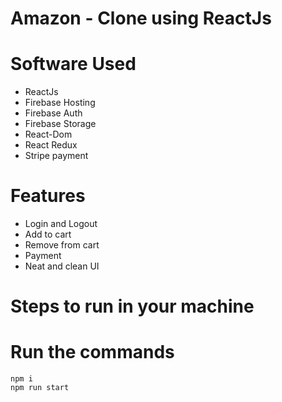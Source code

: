 # Amazon - Clone using ReactJs

# Software Used

- ReactJs
- Firebase Hosting
- Firebase Auth
- Firebase Storage
- React-Dom
- React Redux
- Stripe payment

# Features

- Login and Logout
- Add to cart
- Remove from cart
- Payment 
- Neat and clean UI

# Steps to run in your machine

# Run the commands
```
npm i
npm run start
```
